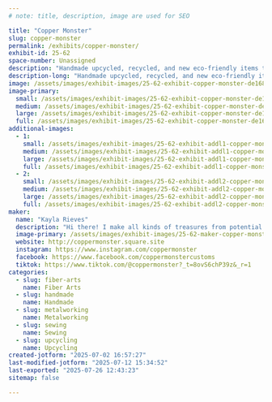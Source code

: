 ```yaml
---
# note: title, description, image are used for SEO

title: "Copper Monster"
slug: copper-monster
permalink: /exhibits/copper-monster/
exhibit-id: 25-62
space-number: Unassigned
description: "Handmade upcycled, recycled, and new eco-friendly items to help keep trash out of landfills!"
description-long: "Handmade upcycled, recycled, and new eco-friendly items to help keep trash out of landfills! Soda can earrings, snack packaging into purses, feed bags into totes - the limit does not exist! I also sew washable, reusable things such as dish scrubbers, bowl cozies, jar toppers, fabric bookmarks, scrunchies, and more!"
image: /assets/images/exhibit-images/25-62-exhibit-copper-monster-de168b5f-83dd-4ca3-9ec0-e3eed77838ab-large.jpg
image-primary: 
  small: /assets/images/exhibit-images/25-62-exhibit-copper-monster-de168b5f-83dd-4ca3-9ec0-e3eed77838ab-small.jpg
  medium: /assets/images/exhibit-images/25-62-exhibit-copper-monster-de168b5f-83dd-4ca3-9ec0-e3eed77838ab-medium.jpg
  large: /assets/images/exhibit-images/25-62-exhibit-copper-monster-de168b5f-83dd-4ca3-9ec0-e3eed77838ab-large.jpg
  full: /assets/images/exhibit-images/25-62-exhibit-copper-monster-de168b5f-83dd-4ca3-9ec0-e3eed77838ab-full.jpg
additional-images: 
  - 1:
    small: /assets/images/exhibit-images/25-62-exhibit-addl1-copper-monster-screenshot-2025-07-02-164911-small.png
    medium: /assets/images/exhibit-images/25-62-exhibit-addl1-copper-monster-screenshot-2025-07-02-164911-medium.png
    large: /assets/images/exhibit-images/25-62-exhibit-addl1-copper-monster-screenshot-2025-07-02-164911-large.png
    full: /assets/images/exhibit-images/25-62-exhibit-addl1-copper-monster-screenshot-2025-07-02-164911-full.png
  - 2:
    small: /assets/images/exhibit-images/25-62-exhibit-addl2-copper-monster-e2523d3e-4214-4ec9-9675-dfcbc1c86e78-small.jpg
    medium: /assets/images/exhibit-images/25-62-exhibit-addl2-copper-monster-e2523d3e-4214-4ec9-9675-dfcbc1c86e78-medium.jpg
    large: /assets/images/exhibit-images/25-62-exhibit-addl2-copper-monster-e2523d3e-4214-4ec9-9675-dfcbc1c86e78-large.jpg
    full: /assets/images/exhibit-images/25-62-exhibit-addl2-copper-monster-e2523d3e-4214-4ec9-9675-dfcbc1c86e78-full.jpg
maker: 
  name: "Kayla Rieves"
  description: "Hi there! I make all kinds of treasures from potential trash, helping keep things out of landfills. I turn feed bags into backpacks, chip/juice/candy bags into purses, soda cans into earrings, and more! I also sew fabric items that are washable and reusable, such as jar toppers, scrunchies, dish scrubbies, fabric bookmarks, and more!"
  image-primary: /assets/images/exhibit-images/25-62-maker-copper-monster-messenger-creation-44408dcf-c05c-47ba-9139-83932c631229-medium.jpeg
  website: http://coppermonster.square.site
  instagram: https://www.instagram.com/coppermonster
  facebook: https://www.facebook.com/coppermonstercustoms
  tiktok: https://www.tiktok.com/@coppermonster?_t=8ovS6chP39z&_r=1
categories: 
  - slug: fiber-arts
    name: Fiber Arts
  - slug: handmade
    name: Handmade
  - slug: metalworking
    name: Metalworking
  - slug: sewing
    name: Sewing
  - slug: upcycling
    name: Upcycling
created-jotform: "2025-07-02 16:57:27"
last-modified-jotform: "2025-07-12 15:34:52"
last-exported: "2025-07-26 12:43:23"
sitemap: false

---
```

